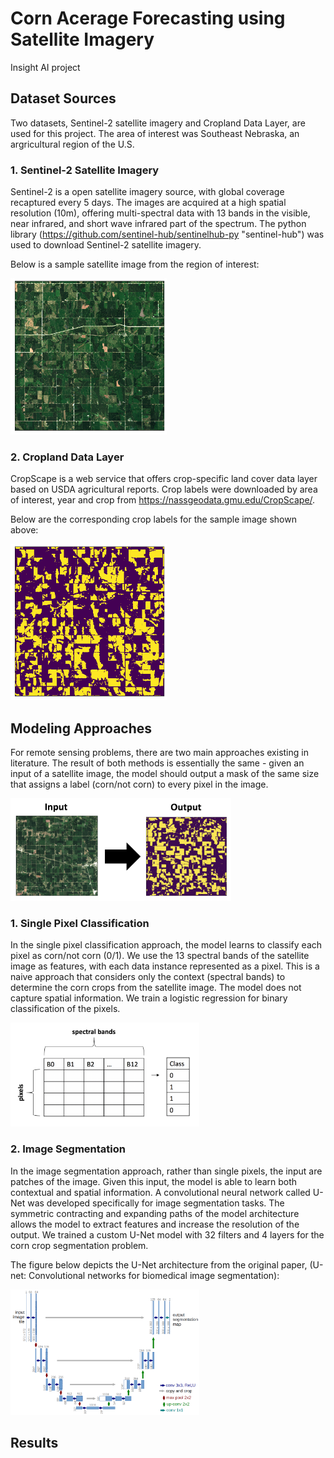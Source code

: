 # Corn Acerage Forecasting using Satellite Imagery
Insight AI project

## Dataset Sources

Two datasets, Sentinel-2 satellite imagery and Cropland Data Layer, are used for this project.
The area of interest was Southeast Nebraska, an argricultural region of the U.S.


### 1. Sentinel-2 Satellite Imagery

Sentinel-2 is a open satellite imagery source, with global coverage recaptured every 5 days. The images are acquired at a high spatial resolution (10m), offering multi-spectral data with 13 bands in the visible, near infrared, and short wave infrared part of the spectrum.
The python library (https://github.com/sentinel-hub/sentinelhub-py "sentinel-hub") was used to download Sentinel-2 satellite imagery.

Below is a sample satellite image from the region of interest:

<img src="https://github.com/sophiero/Insight/blob/master/notebooks/figures/satellite_sample.png" width="250"/>


### 2. Cropland Data Layer

CropScape is a web service that offers crop-specific land cover data layer based on USDA agricultural reports.
Crop labels were downloaded by area of interest, year and crop from https://nassgeodata.gmu.edu/CropScape/.

Below are the corresponding crop labels for the sample image shown above:

<img src="https://github.com/sophiero/Insight/blob/master/notebooks/figures/labels_sample.png" width="250"/>


## Modeling Approaches

For remote sensing problems, there are two main approaches existing in literature. The result of both methods is essentially the same - given an input of a satellite image, the model should output a mask of the same size that assigns a label (corn/not corn) to every pixel in the image.

<img src="https://github.com/sophiero/Insight/blob/master/notebooks/figures/model_input_output.png" style="max-width:70%;"/>

### 1. Single Pixel Classification

In the single pixel classification approach, the model learns to classify each pixel as corn/not corn (0/1). We use the 13 spectral bands of the satellite image as features, with each data instance represented as a pixel. This is a naive approach that considers only the context (spectral bands) to determine the corn crops from the satellite image. The model does not capture spatial information. We train a logistic regression for binary classification of the pixels.

<img src="https://github.com/sophiero/Insight/blob/master/notebooks/figures/single_pixel_structure.png" style="max-width:60%;"/>

### 2. Image Segmentation

In the image segmentation approach, rather than single pixels, the input are patches of the image. Given this input, the model is able to learn both contextual and spatial information. A convolutional neural network called U-Net was developed specifically for image segmentation tasks. The symmetric contracting and expanding paths of the model architecture allows the model to extract features and increase the resolution of the output. We trained a custom U-Net model with 32 filters and 4 layers for the corn crop segmentation problem.

The figure below depicts the U-Net architecture from the original paper, (U-net: Convolutional networks for biomedical image segmentation):

<img src="https://github.com/sophiero/Insight/blob/master/notebooks/figures/unet.png" style="max-width:60%;"/>


## Results
